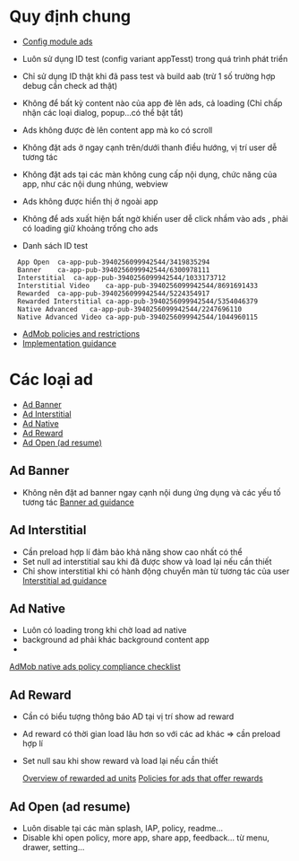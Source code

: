 # Quy định chung
* [Config module ads](https://github.com/Narayan/NarayanModuleAds)
* Luôn sử dụng ID test (config variant appTesst) trong quá trình phát triển
* Chỉ sử dụng ID thật khi đã pass test và build aab (trừ 1 số trường hợp debug cần check ad thật)
* Không để bất kỳ content nào của app đè lên ads, cả loading (Chỉ chấp nhận các loại dialog, popup...có thể bật tắt)
* Ads không được đè lên content app mà ko có scroll
* Không đặt ads ở ngay cạnh trên/dưới thanh điều hướng, vị trí user dễ tương tác
* Không đặt ads tại các màn không cung cấp nội dụng, chức năng của app, như các nội dung nhúng, webview
* Ads không được hiển thị ở ngoài app
  
* Không để ads xuất hiện bất ngờ khiến user dễ click nhầm vào ads , phải có loading giữ khoảng trống cho ads
* Danh sách ID test
~~~
  App Open	ca-app-pub-3940256099942544/3419835294
  Banner	ca-app-pub-3940256099942544/6300978111
  Interstitial	ca-app-pub-3940256099942544/1033173712
  Interstitial Video	ca-app-pub-3940256099942544/8691691433
  Rewarded	ca-app-pub-3940256099942544/5224354917
  Rewarded Interstitial	ca-app-pub-3940256099942544/5354046379
  Native Advanced	ca-app-pub-3940256099942544/2247696110
  Native Advanced Video	ca-app-pub-3940256099942544/1044960115
~~~

* [AdMob policies and restrictions](https://support.google.com/admob/answer/6128543?hl=en)
* [Implementation guidance](https://support.google.com/admob/answer/2936217?hl=en)
# Các loại ad
* [Ad Banner](#ad_banner)
* [Ad Interstitial](#ad_inter)
* [Ad Native](#ad_native)
* [Ad Reward](#ad_reward)
* [Ad Open (ad resume)](#ad_open)


## <a id="ad_banner" ></a>Ad Banner
* Không nên đặt ad banner ngay cạnh nội dung ứng dụng và các yếu tố tương tác
  [Banner ad guidance](https://support.google.com/admob/answer/6128877)
## <a id="ad_inter" ></a>Ad Interstitial 
* Cần preload hợp lí đảm bảo khả năng show cao nhất có thể
* Set null ad interstitial sau khi đã được show và load lại nếu cần thiết
* Chỉ show interstitial khi có hành động chuyển màn từ tương tác của user
  [Interstitial ad guidance](https://support.google.com/admob/answer/6066980)
## <a id="ad_native" ></a>Ad Native
* Luôn có loading trong khi chờ load ad native
* background ad phải khác background content app
*
[AdMob native ads policy compliance checklist](https://support.google.com/admob/answer/6240814)
## <a id="ad_reward" ></a>Ad Reward
* Cần có biểu tượng thông báo AD tại vị trí show ad reward
* Ad reward có thời gian load lâu hơn so với các ad khác => cần preload hợp lí
* Set null sau khi show reward và load lại nếu cần thiết

  [Overview of rewarded ad units](https://support.google.com/admob/answer/7372450?hl=en&ref_topic=7384517)
  [Policies for ads that offer rewards](https://support.google.com/admob/answer/7313578?hl=en)
## <a id="ad_open" ></a>Ad Open (ad resume)
* Luôn disable tại các màn splash, IAP, policy, readme...
* Disable khi open policy, more app, share app, feedback... từ menu, drawer, setting...




